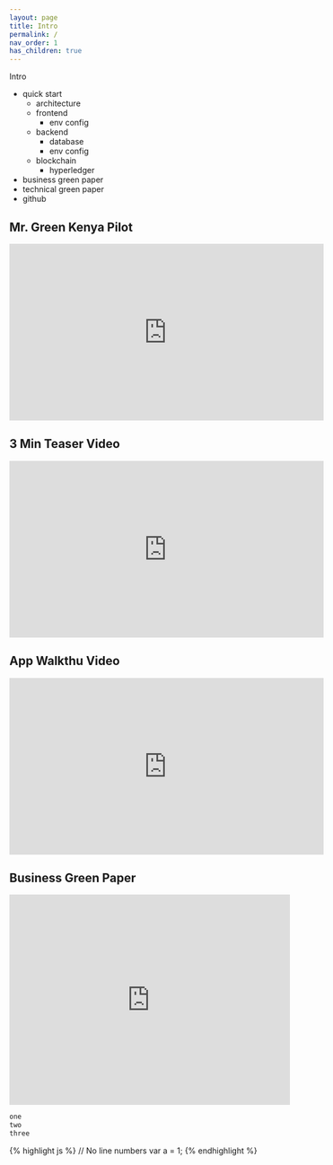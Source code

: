 ```yaml
---
layout: page
title: Intro
permalink: /
nav_order: 1
has_children: true
---
```


Intro

- quick start
    - architecture
    - frontend
        - env config
    - backend
        - database
        - env config
    - blockchain
        - hyperledger
- business green paper
- technical green paper
- github


Mr. Green Kenya Pilot
--------------------
<iframe width="560" height="315" src="https://www.youtube.com/embed/yn-XbeaCt7c" title="YouTube video player" frameborder="0" allow="accelerometer; autoplay; clipboard-write; encrypted-media; gyroscope; picture-in-picture" allowfullscreen></iframe>

3 Min Teaser Video
-----------------
<iframe width="560" height="315" src="https://www.youtube.com/embed/Z7pa2h9yI7M" title="YouTube video player" frameborder="0" allow="accelerometer; autoplay; clipboard-write; encrypted-media; gyroscope; picture-in-picture" allowfullscreen></iframe>

App Walkthu Video
-----------------
<iframe width="560" height="315" src="https://www.youtube.com/embed/F4EY7GAqyhE" title="YouTube video player" frameborder="0" allow="accelerometer; autoplay; clipboard-write; encrypted-media; gyroscope; picture-in-picture" allowfullscreen></iframe>

Business Green Paper
-------------------
<embed src="https://drive.google.com/viewerng/
viewer?embedded=true&url=https://opencircular.github.io/docs/assets/PlastiCoinGreenPaper.pdf" width="500" height="375">

```markdown
one
two
three
```

{% highlight js %}
// No line numbers
var a = 1;
{% endhighlight %}